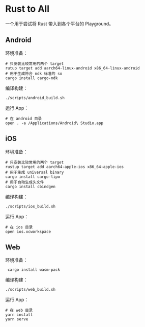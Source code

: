 # Rust to All

一个用于尝试将 Rust 带入到各个平台的 Playground。

## Android

环境准备：

```shell
# 只安装比较常用的两个 target
rutup target add aarch64-linux-android x86_64-linux-android
# 用于生成符合 ndk 标准的 so
cargo install cargo-ndk
```

编译构建：

```shell
./scripts/android_build.sh
```

运行 App：

```shell
# 在 android 目录
open . -a /Applications/Android\ Studio.app
```

## iOS

环境准备：

```shell
# 只安装比较常用的两个 target
rustup target add aarch64-apple-ios x86_64-apple-ios
# 用于生成 universal binary
cargo install cargo-lipo
# 用于自动生成头文件
cargo install cbindgen
```

编译构建：

```shell
./scripts/ios_build.sh
```

运行 App：

```shell
# 在 ios 目录
open ios.xcworkspace
```

## Web

环境准备：

```shell
 cargo install wasm-pack
```

编译构建：

```shell
./scripts/web_build.sh
```

运行 App：

```shell
# 在 web 目录
yarn install
yarn serve
```
